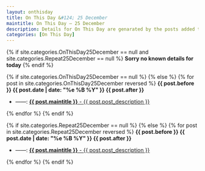 ```yaml
---
layout: onthisday
title: On This Day &#124; 25 December
maintitle: On This Day — 25 December
description: Details for On This Day are genarated by the posts added to the website so the content is subject to changes/updates over time.
categories: [On This Day]
---
```


{% if site.categories.OnThisDay25December == null and site.categories.Repeat25December == null %}
<strong>Sorry no known details for today</strong>
{% endif %}

{% if site.categories.OnThisDay25December == null %}
{% else %}
{% for post in site.categories.OnThisDay25December reversed %}
<strong>{{ post.before }} {{ post.date | date: "%e %B %Y" }} {{ post.after }}</strong>
<ul>
<li> ——: <a href="{{ post.url }}"><strong>{{ post.maintitle }}</strong> - {{ post.post_description }}</a></li>
</ul>
{% endfor %}
{% endif %}

{% if site.categories.Repeat25December == null %}
{% else %}
{% for post in site.categories.Repeat25December reversed %}
<strong>{{ post.before }} {{ post.date | date: "%e %B %Y" }} {{ post.after }}</strong>
<ul>
<li> ——: <a href="{{ post.url }}"><strong>{{ post.maintitle }}</strong> - {{ post.post_description }}</a></li>
</ul>
{% endfor %}
{% endif %}
